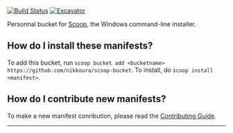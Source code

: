 [![Build Status](https://ci.appveyor.com/api/projects/status/5h5om9pg8lj3sn8t?svg=true)](https://ci.appveyor.com/project/nikkoura/scoop-bucket "Build Status") [![Excavator](https://github.com/nikkoura/scoop-bucket/actions/workflows/excavator.yml/badge.svg)](https://github.com/nikkoura/scoop-bucket/actions/workflows/excavator.yml)

Personnal bucket for [Scoop](https://scoop.sh), the Windows command-line installer.

How do I install these manifests?
---------------------------------

To add this bucket, run `scoop bucket add <bucketname> https://github.com/nikkoura/scoop-bucket`. To install, do `scoop install <manifest>`.

How do I contribute new manifests?
----------------------------------

To make a new manifest conribution, please read the [Contributing Guide](https://github.com/ScoopInstaller/.github/blob/main/.github/CONTRIBUTING.md).

----
